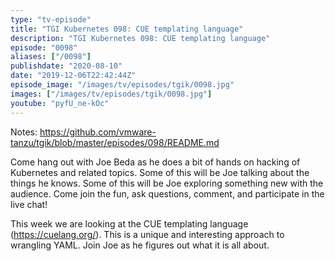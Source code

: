 ```yaml
---
type: "tv-episode"
title: "TGI Kubernetes 098: CUE templating language"
description: "TGI Kubernetes 098: CUE templating language"
episode: "0098"
aliases: ["/0098"]
publishdate: "2020-08-10"
date: "2019-12-06T22:42:44Z"
episode_image: "/images/tv/episodes/tgik/0098.jpg"
images: ["/images/tv/episodes/tgik/0098.jpg"]
youtube: "pyfU_ne-kOc"
---
```


Notes: https://github.com/vmware-tanzu/tgik/blob/master/episodes/098/README.md

Come hang out with Joe Beda as he does a bit of hands on hacking of Kubernetes and related topics. Some of this will be Joe talking about the things he knows. Some of this will be Joe exploring something new with the audience. Come join the fun, ask questions, comment, and participate in the live chat!

This week we are looking at the CUE templating language (https://cuelang.org/).  This is a unique and interesting approach to wrangling YAML. Join Joe as he figures out what it is all about.

